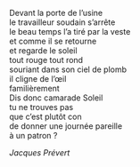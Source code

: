Devant la porte de l’usine                
le travailleur soudain s’arrête                
le beau temps l’a tiré par la veste                
et comme il se retourne                
et regarde le soleil                
tout rouge tout rond                
souriant dans son ciel de plomb                
il cligne de l’œil                
familièrement                
Dis donc camarade Soleil                
tu ne trouves pas                
que c’est plutôt con                
de donner une journée pareille                
à un patron ?                
                 
_Jacques Prévert_                
